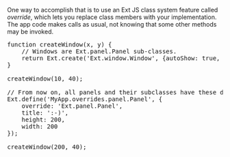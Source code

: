 One way to accomplish that is to use an Ext JS class system feature
called *override*, which lets you replace class members 
with your implementation. The app code makes calls as usual, not knowing
that some other methods may be invoked.

<pre class="runnable">
function createWindow(x, y) {
    // Windows are Ext.panel.Panel sub-classes.
    return Ext.create('Ext.window.Window', {autoShow: true, bodyPadding: 16, x: x, y: y, items: [{xtype: 'button',text: 'Button'}]});
}

createWindow(10, 40);

// From now on, all panels and their subclasses have these default properties
Ext.define('MyApp.overrides.panel.Panel', {
    override: 'Ext.panel.Panel',
    title: ':-)',
    height: 200,
    width: 200
});

createWindow(200, 40);</pre>